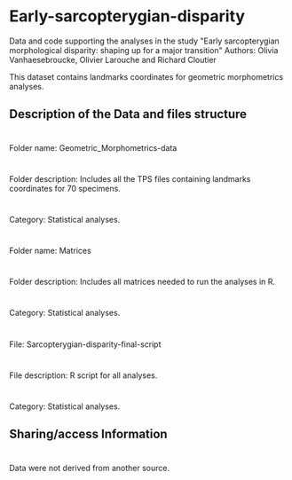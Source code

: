 # Early-sarcopterygian-disparity
Data and code supporting the analyses in the study "Early sarcopterygian morphological disparity: shaping up for a major transition"
Authors: Olivia Vanhaesebroucke, Olivier Larouche and Richard Cloutier

This dataset contains landmarks coordinates for geometric morphometrics analyses. 
## Description of the Data and files structure
#
Folder name: Geometric_Morphometrics-data
#
Folder description: Includes all the TPS files containing landmarks coordinates for 70 specimens.
#
Category: Statistical analyses.

#
Folder name: Matrices
#
Folder description: Includes all matrices needed to run the analyses in R.
#
Category: Statistical analyses.

#
File: Sarcopterygian-disparity-final-script
#
File description: R script for all analyses.
#
Category: Statistical analyses.

## Sharing/access Information
#
Data were not derived from another source.

